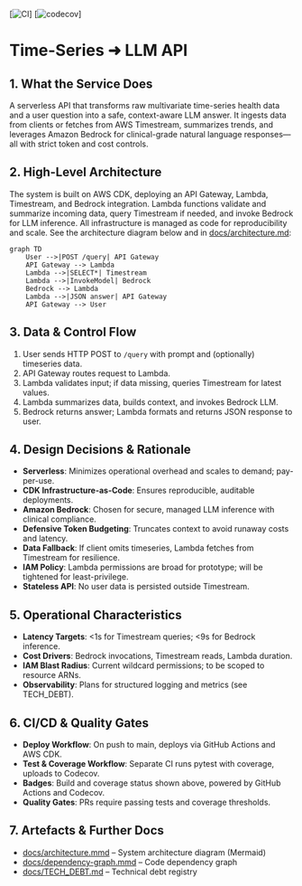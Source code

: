 [![CI](https://github.com/<org>/<repo>/actions/workflows/ci.yml/badge.svg)]
[![codecov](https://codecov.io/gh/<org>/<repo>/branch/main/graph/badge.svg)]

# Time-Series ➜ LLM API

## 1. What the Service Does

A serverless API that transforms raw multivariate time-series health data and a user question into a safe, context-aware LLM answer. It ingests data from clients or fetches from AWS Timestream, summarizes trends, and leverages Amazon Bedrock for clinical-grade natural language responses—all with strict token and cost controls.

## 2. High-Level Architecture

The system is built on AWS CDK, deploying an API Gateway, Lambda, Timestream, and Bedrock integration. Lambda functions validate and summarize incoming data, query Timestream if needed, and invoke Bedrock for LLM inference. All infrastructure is managed as code for reproducibility and scale. See the architecture diagram below and in [docs/architecture.md](docs/architecture.md):

```mermaid
graph TD
    User -->|POST /query| API Gateway
    API Gateway --> Lambda
    Lambda -->|SELECT*| Timestream
    Lambda -->|InvokeModel| Bedrock
    Bedrock --> Lambda
    Lambda -->|JSON answer| API Gateway
    API Gateway --> User
```

## 3. Data & Control Flow

1. User sends HTTP POST to `/query` with prompt and (optionally) timeseries data.
2. API Gateway routes request to Lambda.
3. Lambda validates input; if data missing, queries Timestream for latest values.
4. Lambda summarizes data, builds context, and invokes Bedrock LLM.
5. Bedrock returns answer; Lambda formats and returns JSON response to user.

## 4. Design Decisions & Rationale

- **Serverless**: Minimizes operational overhead and scales to demand; pay-per-use.
- **CDK Infrastructure-as-Code**: Ensures reproducible, auditable deployments.
- **Amazon Bedrock**: Chosen for secure, managed LLM inference with clinical compliance.
- **Defensive Token Budgeting**: Truncates context to avoid runaway costs and latency.
- **Data Fallback**: If client omits timeseries, Lambda fetches from Timestream for resilience.
- **IAM Policy**: Lambda permissions are broad for prototype; will be tightened for least-privilege.
- **Stateless API**: No user data is persisted outside Timestream.

## 5. Operational Characteristics

- **Latency Targets**: <1s for Timestream queries; <9s for Bedrock inference.
- **Cost Drivers**: Bedrock invocations, Timestream reads, Lambda duration.
- **IAM Blast Radius**: Current wildcard permissions; to be scoped to resource ARNs.
- **Observability**: Plans for structured logging and metrics (see TECH_DEBT).

## 6. CI/CD & Quality Gates

- **Deploy Workflow**: On push to main, deploys via GitHub Actions and AWS CDK.
- **Test & Coverage Workflow**: Separate CI runs pytest with coverage, uploads to Codecov.
- **Badges**: Build and coverage status shown above, powered by GitHub Actions and Codecov.
- **Quality Gates**: PRs require passing tests and coverage thresholds.

## 7. Artefacts & Further Docs

- [docs/architecture.mmd](docs/architecture.md) – System architecture diagram (Mermaid)
- [docs/dependency-graph.mmd](docs/dependency-graph.md) – Code dependency graph
- [docs/TECH_DEBT.md](docs/TECH_DEBT.md) – Technical debt registry

